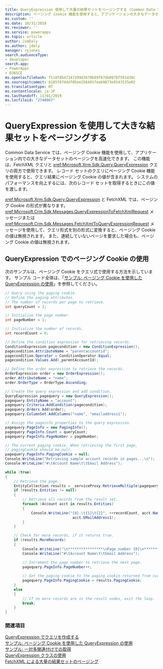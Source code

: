 ```yaml
---
title: QueryExpression 使用して大量の結果セットをページングする (Common Data Service) | Microsoft Docs
description: ページング Cookie 機能を使用すると、アプリケーションの大きなデータセットのページングを高速化できます。 この機能は、FetchXML クエリと QueryExpression クエリの両方で使用できます。
ms.custom: ''
ms.date: 10/31/2018
ms.reviewer: ''
ms.service: powerapps
ms.topic: article
author: JimDaly
ms.author: jdaly
manager: ryjones
search.audienceType:
- developer
search.app:
- PowerApps
- D365CE
ms.openlocfilehash: f518f8b47347399d3670b89f67db8978f591430c
ms.sourcegitcommit: 8185f87dddf05ee256491feab9873e9143535e02
ms.translationtype: HT
ms.contentlocale: ja-JP
ms.lasthandoff: 11/01/2019
ms.locfileid: "2748967"
---
```

# <a name="page-large-result-sets-with-queryexpression"></a>QueryExpression を使用して大きな結果セットをページングする

Common Data Service では、ページング Cookie 機能を使用して、アプリケーション内での大きなデータセットのページングを高速化できます。 この機能は、FetchXML クエリと <xref:Microsoft.Xrm.Sdk.Query.QueryExpression> クエリの両方で使用できます。 レコード セットのクエリにページング Cookie 機能を使用すると、クエリ結果にページング Cookie の値が含まれます。 システムのパフォーマンスを向上するには、次のレコード セットを取得するときにこの値を渡します。  
  
 <xref:Microsoft.Xrm.Sdk.Query.QueryExpression> と FetchXML では、ページング Cookie の形式が異なります。 <xref:Microsoft.Crm.Sdk.Messages.QueryExpressionToFetchXmlRequest> メッセージまたは<xref:Microsoft.Crm.Sdk.Messages.FetchXmlToQueryExpressionRequest> メッセージを使用して、クエリ形式を別の形式に変換すると、ページング Cookie の値は無視されます。 また、連続していないページを要求した場合も、ページング Cookie の値は無視されます。  
  
<a name="QueryExpression"></a>   
## <a name="using-a-paging-cookie-with-queryexpression"></a>QueryExpression でのページング Cookie の使用  
 次のサンプルは、ページング Cookie をクエリ式で使用する方法を示しています。 サンプル コード全体は、「[サンプル: ページング Cookie を使用した QueryExpression の使用](../org-service/samples/use-queryexpression-with-a-paging-cookie.md)」を参照してください。  
  
```csharp
// Query using the paging cookie.
// Define the paging attributes.
// The number of records per page to retrieve.
int queryCount = 3;

// Initialize the page number.
int pageNumber = 1;

// Initialize the number of records.
int recordCount = 0;

// Define the condition expression for retrieving records.
ConditionExpression pagecondition = new ConditionExpression();
pagecondition.AttributeName = "parentaccountid";
pagecondition.Operator = ConditionOperator.Equal;
pagecondition.Values.Add(_parentAccountId);

// Define the order expression to retrieve the records.
OrderExpression order = new OrderExpression();
order.AttributeName = "name";
order.OrderType = OrderType.Ascending;

// Create the query expression and add condition.
QueryExpression pagequery = new QueryExpression();
pagequery.EntityName = "account";
pagequery.Criteria.AddCondition(pagecondition);
pagequery.Orders.Add(order);
pagequery.ColumnSet.AddColumns("name", "emailaddress1");                   

// Assign the pageinfo properties to the query expression.
pagequery.PageInfo = new PagingInfo();
pagequery.PageInfo.Count = queryCount;
pagequery.PageInfo.PageNumber = pageNumber;

// The current paging cookie. When retrieving the first page, 
// pagingCookie should be null.
pagequery.PageInfo.PagingCookie = null;
Console.WriteLine("Retrieving sample account records in pages...\n");
Console.WriteLine("#\tAccount Name\t\tEmail Address"); 

while (true)
{
    // Retrieve the page.
    EntityCollection results = _serviceProxy.RetrieveMultiple(pagequery);
    if (results.Entities != null)
    {
        // Retrieve all records from the result set.
        foreach (Account acct in results.Entities)
        {
            Console.WriteLine("{0}.\t{1}\t{2}", ++recordCount, acct.Name,
                               acct.EMailAddress1);
        }
    }

    // Check for more records, if it returns true.
    if (results.MoreRecords)
    {
        Console.WriteLine("\n****************\nPage number {0}\n****************", pagequery.PageInfo.PageNumber);
        Console.WriteLine("#\tAccount Name\t\tEmail Address");

        // Increment the page number to retrieve the next page.
        pagequery.PageInfo.PageNumber++;
        
        // Set the paging cookie to the paging cookie returned from current results.
        pagequery.PageInfo.PagingCookie = results.PagingCookie;
    }
    else
    {
        // If no more records are in the result nodes, exit the loop.
        break;
    }
}
```

### <a name="see-also"></a>関連項目  
 [QueryExpression でクエリを作成する](build-queries-with-queryexpression.md)   
 [サンプル: ページング Cookie を使用した QueryExpression の使用](samples/use-queryexpression-with-a-paging-cookie.md)   
 [サンプル: 一対多関連付けでの取得](/dynamics365/customer-engagement/developer/retrieve-with-one-to-many-relationship)   
 [QueryExpression クラスの使用](use-queryexpression-class.md)   
 [FetchXML による大量の結果セットのページング](page-large-result-sets-with-fetchxml.md)